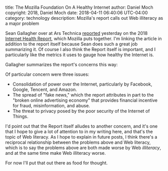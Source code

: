 title: The Mozilla Foundation On A Healthy Internet
author: Daniel Moch
copyright: 2018, Daniel Moch
date: 2018-04-11 06:40:06 UTC-04:00
category: technology
description: Mozilla's report calls out Web illiteracy as a major problem

Sean Gallagher over at Ars Technica
[reported](https://arstechnica.com/information-technology/2018/04/mozilla-foundation-report-details-decline-in-health-of-internet)
yesterday on the 2018 [Internet Health
Report](https://internethealthreport.org/2018/), which Mozilla puts
together. I'm linking the article in addition to the report itself
because Sean does such a great job summarizing it. Of course I also
think the Report itself is important, and I particularly like the
metrics it uses to gauge how healthy the Internet is.

Gallagher summarizes the report's concerns this way:

   Of particular concern were three issues:

   - Consolidation of power over the Internet, particularly by Facebook,
     Google, Tencent, and Amazon.
   - The spread of "fake news," which the report attributes in part to
     the "broken online advertising economy" that provides financial
     incentive for fraud, misinformation, and abuse.
   - The threat to privacy posed by the poor security of the Internet of
     Things.

I'd point out that the Report itself alludes to another concern, and
it's one that I hope to give a lot of attention to in my writing here,
and that's the topic of Web literacy. As I hope to explain in future
posts, I think there's a reciprocal relationship between the problems
above and Web literacy, which is to say the problems above are both made
worse by Web *illiteracy*, and at the same time make Web illiteracy
worse.

For now I'll put that out there as food for thought.
